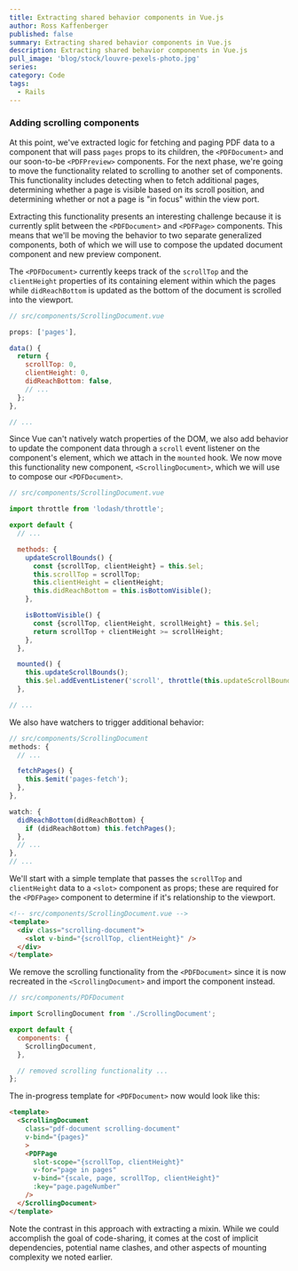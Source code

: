 ```yaml
---
title: Extracting shared behavior components in Vue.js
author: Ross Kaffenberger
published: false
summary: Extracting shared behavior components in Vue.js
description: Extracting shared behavior components in Vue.js
pull_image: 'blog/stock/louvre-pexels-photo.jpg'
series:
category: Code
tags:
  - Rails
---
```


### Adding scrolling components
At this point, we've extracted logic for fetching and paging PDF data to a component that will pass `pages` props to its children, the `<PDFDocument>` and our soon-to-be `<PDFPreview>` components. For the next phase, we're going to move the functionality related to scrolling to another set of components. This functionality includes detecting when to fetch additional pages, determining whether a page is visible based on its scroll position, and determining whether or not a page is "in focus" within the view port.

Extracting this functionality presents an interesting challenge because it is currently split between the `<PDFDocument>` and `<PDFPage>` components. This means that we'll be moving the behavior to two separate generalized components, both of which we will use to compose the updated document component and new preview component.

The `<PDFDocument>` currently keeps track of the `scrollTop` and the `clientHeight` properties of its containing element within which the pages while `didReachBottom` is updated as the bottom of the document is scrolled into the viewport.
```javascript
// src/components/ScrollingDocument.vue

props: ['pages'],

data() {
  return {
    scrollTop: 0,
    clientHeight: 0,
    didReachBottom: false,
    // ...
  };
},

// ...
```

Since Vue can't natively watch properties of the DOM, we also add behavior to update the component data through a `scroll` event listener on the component's element, which we attach in the `mounted` hook. We now move this functionality new component, `<ScrollingDocument>`, which we will use to compose our `<PDFDocument>`.
```javascript
// src/components/ScrollingDocument.vue

import throttle from 'lodash/throttle';

export default {
  // ...

  methods: {
    updateScrollBounds() {
      const {scrollTop, clientHeight} = this.$el;
      this.scrollTop = scrollTop;
      this.clientHeight = clientHeight;
      this.didReachBottom = this.isBottomVisible();
    },

    isBottomVisible() {
      const {scrollTop, clientHeight, scrollHeight} = this.$el;
      return scrollTop + clientHeight >= scrollHeight;
    },
  },

  mounted() {
    this.updateScrollBounds();
    this.$el.addEventListener('scroll', throttle(this.updateScrollBounds, 300), true);
  },

// ...
```
We also have watchers to trigger additional behavior:
```javascript
// src/components/ScrollingDocument
methods: {
  // ...

  fetchPages() {
    this.$emit('pages-fetch');
  },
},

watch: {
  didReachBottom(didReachBottom) {
    if (didReachBottom) this.fetchPages();
  },
  // ...
},
// ...
```
We'll start with a simple template that passes the `scrollTop` and `clientHeight` data to a `<slot>` component as props; these are required for the `<PDFPage>` component to determine if it's relationship to the viewport.
```html
<!-- src/components/ScrollingDocument.vue -->
<template>
  <div class="scrolling-document">
    <slot v-bind="{scrollTop, clientHeight}" />
  </div>
</template>
```
We remove the scrolling functionality from the `<PDFDocument>` since it is now recreated in the `<ScrollingDocument>` and import the component instead.
```javascript
// src/components/PDFDocument

import ScrollingDocument from './ScrollingDocument';

export default {
  components: {
    ScrollingDocument,
  },

  // removed scrolling functionality ...
};
```
The in-progress template for `<PDFDocument>` now would look like this:
```html
<template>
  <ScrollingDocument
    class="pdf-document scrolling-document"
    v-bind="{pages}"
    >
    <PDFPage
      slot-scope="{scrollTop, clientHeight}"
      v-for="page in pages"
      v-bind="{scale, page, scrollTop, clientHeight}"
      :key="page.pageNumber"
    />
  </ScrollingDocument>
</template>
```
Note the contrast in this approach with extracting a mixin. While we could accomplish the goal of code-sharing, it comes at the cost of implicit dependencies, potential name clashes, and other aspects of mounting complexity we noted earlier.
